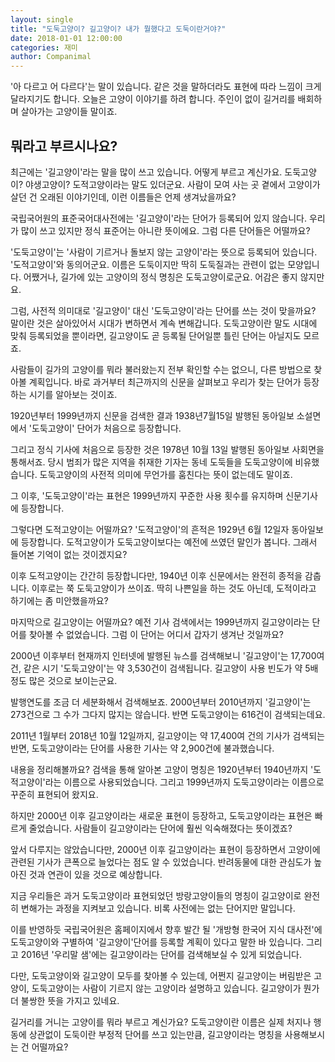 ```yaml
---
layout: single
title: "도둑고양이? 길고양이? 내가 뭘했다고 도둑이란거야?"
date: 2018-01-01 12:00:00
categories: 재미
author: Companimal
---
```


'아 다르고 어 다르다'는 말이 있습니다. 같은 것을 말하더라도 표현에 따라 느낌이 크게 달라지기도 합니다. 오늘은 고양이 이야기를 하려 합니다. 주인이 없이 길거리를 배회하며 살아가는 고양이들 말이죠.

## 뭐라고 부르시나요?

최근에는 '길고양이'라는 말을 많이 쓰고 있습니다. 어떻게 부르고 계신가요. 도둑고양이? 야생고양이? 도적고양이라는 말도 있더군요. 사람이 모여 사는 곳 곁에서 고양이가 살던 건 오래된 이야기인데, 이런 이름들은 언제 생겨났을까요?

국립국어원의 표준국어대사전에는 '길고양이'라는 단어가 등록되어 있지 않습니다. 우리가 많이 쓰고 있지만 정식 표준어는 아니란 뜻이에요. 그럼 다른 단어들은 어떨까요?

'도둑고양이'는 '사람이 기르거나 돌보지 않는 고양이'라는 뜻으로 등록되어 있습니다. '도적고양이'와 동의어군요. 이름은 도둑이지만 딱히 도둑질과는 관련이 없는 모양입니다. 어쨌거나, 길가에 있는 고양이의 정식 명칭은 도둑고양이로군요. 어감은 좋지 않지만요.

그럼, 사전적 의미대로 '길고양이' 대신 '도둑고양이'라는 단어를 쓰는 것이 맞을까요? 말이란 것은 살아있어서 시대가 변하면서 계속 변해갑니다. 도둑고양이란 말도 시대에 맞춰 등록되었을 뿐이라면, 길고양이도 곧 등록될 단어일뿐 틀린 단어는 아닐지도 모르죠.

사람들이 길가의 고양이를 뭐라 불러왔는지 전부 확인할 수는 없으니, 다른 방법으로 찾아볼 계획입니다. 바로 과거부터 최근까지의 신문을 살펴보고 우리가 찾는 단어가 등장하는 시기를 알아보는 것이죠.

1920년부터 1999년까지 신문을 검색한 결과 1938년7월15일 발행된 동아일보 소설면에서 '도둑고양이' 단어가 처음으로 등장합니다.

그리고 정식 기사에 처음으로 등장한 것은 1978년 10월 13일 발행된 동아일보 사회면을 통해서죠. 당시 범죄가 많은 지역을 취재한 기자는 동네 도둑들을 도둑고양이에 비유했습니다. 도둑고양이의 사전적 의미에 무언가를 훔친다는 뜻이 없는데도 말이죠.

그 이후, '도둑고양이'라는 표현은 1999년까지 꾸준한 사용 횟수를 유지하며 신문기사에 등장합니다.

그렇다면 도적고양이는 어떨까요? '도적고양이'의 흔적은 1929년 6월 12일자 동아일보에 등장합니다. 도적고양이가 도둑고양이보다는 예전에 쓰였던 말인가 봅니다. 그래서 들어본 기억이 없는 것이겠지요?

이후 도적고양이는 간간히 등장합니다만, 1940년 이후 신문에서는 완전히 종적을 감춥니다. 이후로는 쭉 도둑고양이가 쓰이죠. 딱히 나쁜일을 하는 것도 아닌데, 도적이라고 하기에는 좀 미안했을까요?

마지막으로 길고양이는 어떨까요? 예전 기사 검색에서는 1999년까지 길고양이라는 단어를 찾아볼 수 없었습니다. 그럼 이 단어는 어디서 갑자기 생겨난 것일까요?

2000년 이후부터 현재까지 인터넷에 발행된 뉴스를 검색해보니 '길고양이'는 17,700여 건, 같은 시기 '도둑고양이'는 약 3,530건이 검색됩니다. 길고양이 사용 빈도가 약 5배 정도 많은 것으로 보이는군요.

발행연도를 조금 더 세분화해서 검색해보죠. 2000년부터 2010년까지 '길고양이'는 273건으로 그 수가 그다지 많지는 않습니다. 반면 도둑고양이는 616건이 검색되는데요.

2011년 1월부터 2018년 10월 12일까지, 길고양이는 약 17,400여 건의 기사가 검색되는 반면, 도둑고양이라는 단어를 사용한 기사는 약 2,900건에 불과했습니다.

내용을 정리해볼까요? 검색을 통해 알아본 고양이 명칭은 1920년부터 1940년까지 '도적고양이'라는 이름으로 사용되었습니다. 그리고 1999년까지 도둑고양이라는 이름으로 꾸준히 표현되어 왔지요.

하지만 2000년 이후 길고양이라는 새로운 표현이 등장하고, 도둑고양이라는 표현은 빠르게 줄었습니다. 사람들이 길고양이라는 단어에 훨씬 익숙해졌다는 뜻이겠죠?

앞서 다루지는 않았습니다만, 2000년 이후 길고양이라는 표현이 등장하면서 고양이에 관련된 기사가 큰폭으로 늘었다는 점도 알 수 있었습니다. 반려동물에 대한 관심도가 높아진 것과 연관이 있을 것으로 예상합니다.

지금 우리들은 과거 도둑고양이라 표현되었던 방랑고양이들의 명칭이 길고양이로 완전히 변해가는 과정을 지켜보고 있습니다. 비록 사전에는 없는 단어지만 말입니다.

이를 반영하듯 국립국어원은 홈페이지에서 향후 발간 될 '개방형 한국어 지식 대사전'에 도둑고양이와 구별하여 '길고양이'단어를 등록할 계획이 있다고 말한 바 있습니다. 그리고 2016년 '우리말 샘'에는 길고양이라는 단어를 검색해보실 수 있게 되었습니다.

다만, 도둑고양이와 길고양이 모두를 찾아볼 수 있는데, 어쩐지 길고양이는 버림받은 고양이, 도둑고양이는 사람이 기르지 않는 고양이라 설명하고 있습니다. 길고양이가 뭔가 더 불쌍한 뜻을 가지고 있네요.

길거리를 거니는 고양이를 뭐라 부르고 계신가요? 도둑고양이란 이름은 실제 처지나 행동에 상관없이 도둑이란 부정적 단어를 쓰고 있는만큼, 길고양이라는 명칭을 사용해보시는 건 어떨까요?
